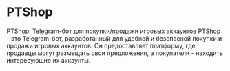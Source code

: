 # PTShop
PTShop: Telegram-бот для покупки/продажи игровых аккаунтов  PTShop - это Telegram-бот, разработанный для удобной и безопасной покупки и продажи игровых аккаунтов. Он предоставляет платформу, где продавцы могут размещать свои предложения, а покупатели - находить интересующие их аккаунты.
